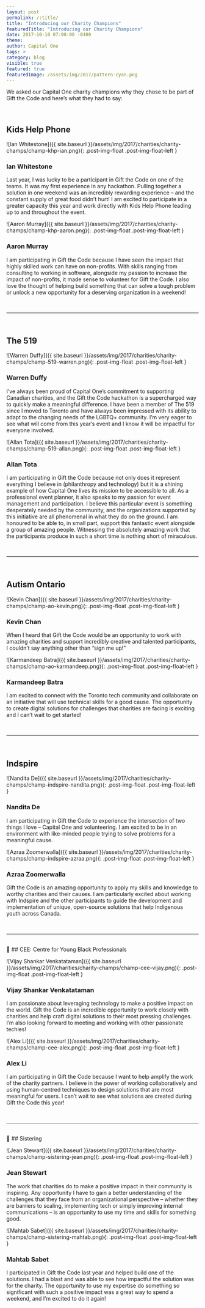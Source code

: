 ```yaml
---
layout: post
permalink: /:title/
title: "Introducing our Charity Champions"
featuredTitle: "Introducing our Charity Champions"
date: 2017-10-10 07:00:00 -0400
theme:
author: Capital One
tags: >
category: blog
visible: true
featured: true
featuredImage: /assets/img/2017/pattern-cyan.png
---
```


We asked our Capital One charity champions why they chose to be part of Gift the Code and here’s what they had to say:

<br />

## Kids Help Phone										

![Ian Whitestone]({{ site.baseurl }}/assets/img/2017/charities/charity-champs/champ-khp-ian.png){: .post-img-float .post-img-float-left }

### Ian Whitestone

Last year, I was lucky to be a participant in Gift the Code on one of the teams. It was my first experience in any hackathon. Pulling together a solution in one weekend was an incredibly rewarding experience – and the constant supply of great food didn’t hurt! I am excited to participate in a greater capacity this year and work directly with Kids Help Phone leading up to and throughout the event.  

![Aaron Murray]({{ site.baseurl }}/assets/img/2017/charities/charity-champs/champ-khp-aaron.png){: .post-img-float .post-img-float-left }

### Aaron Murray

I am participating in Gift the Code because I have seen the impact that highly skilled work can have on non-profits. With skills ranging from consulting to working in software, alongside my passion to increase the impact of non-profits, it made sense to volunteer for Gift the Code. I also love the thought of helping build something that can solve a tough problem or unlock a new opportunity for a deserving organization in a weekend!


<br />
<hr />
<br />

## The 519											

![Warren Duffy]({{ site.baseurl }}/assets/img/2017/charities/charity-champs/champ-519-warren.png){: .post-img-float .post-img-float-left }

### Warren Duffy

I’ve always been proud of Capital One’s commitment to supporting Canadian charities, and the Gift the Code hackathon is a supercharged way to quickly make a meaningful difference. I have been a member of The 519 since I moved to Toronto and have always been impressed with its ability to adapt to the changing needs of the LGBTQ+ community. I’m very eager to see what will come from this year’s event and I know it will be impactful for everyone involved.

![Allan Tota]({{ site.baseurl }}/assets/img/2017/charities/charity-champs/champ-519-allan.png){: .post-img-float .post-img-float-left }

### Allan Tota

I am participating in Gift the Code because not only does it represent everything I believe in (philanthropy and technology) but it is a shining example of how Capital One lives its mission to be accessible to all. As a professional event planner, it also speaks to my passion for event management and participation. I believe this particular event is something desperately needed by the community, and the organizations supported by this initiative are all phenomenal in what they do on the ground. I am honoured to be able to, in small part, support this fantastic event alongside a group of amazing people. Witnessing the absolutely amazing work that the participants produce in such a short time is nothing short of miraculous.


<br />
<hr />
<br />

## Autism Ontario										

![Kevin Chan]({{ site.baseurl }}/assets/img/2017/charities/charity-champs/champ-ao-kevin.png){: .post-img-float .post-img-float-left }

### Kevin Chan

When I heard that Gift the Code would be an opportunity to work with amazing charities and support incredibly creative and talented participants, I couldn’t say anything other than “sign me up!”

![Karmandeep Batra]({{ site.baseurl }}/assets/img/2017/charities/charity-champs/champ-ao-karmandeep.png){: .post-img-float .post-img-float-left }

### Karmandeep Batra

I am excited to connect with the Toronto tech community and collaborate on an initiative that will use technical skills for a good cause. The opportunity to create digital solutions for challenges that charities are facing is exciting and I can’t wait to get started!


<br />
<hr />
<br />

## Indspire											

![Nandita De]({{ site.baseurl }}/assets/img/2017/charities/charity-champs/champ-indspire-nandita.png){: .post-img-float .post-img-float-left }

### Nandita De

I am participating in Gift the Code to experience the intersection of two things I love – Capital One and volunteering. I am excited to be in an environment with like-minded people trying to solve problems for a meaningful cause.  

![Azraa Zoomerwalla]({{ site.baseurl }}/assets/img/2017/charities/charity-champs/champ-indspire-azraa.png){: .post-img-float .post-img-float-left }

### Azraa Zoomerwalla

Gift the Code is an amazing opportunity to apply my skills and knowledge to worthy charities and their causes. I am particularly excited about working with Indspire and the other participants to guide the development and implementation of unique, open-source solutions that help Indigenous youth across Canada.


<br />
<hr />
<br />

## CEE: Centre for Young Black Professionals

![Vijay Shankar Venkatataman]({{ site.baseurl }}/assets/img/2017/charities/charity-champs/champ-cee-vijay.png){: .post-img-float .post-img-float-left }

### Vijay Shankar Venkatataman

I am passionate about leveraging technology to make a positive impact on the world. Gift the Code is an incredible opportunity to work closely with charities and help craft digital solutions to their most pressing challenges. I’m also looking forward to meeting and working with other passionate techies!

![Alex Li]({{ site.baseurl }}/assets/img/2017/charities/charity-champs/champ-cee-alex.png){: .post-img-float .post-img-float-left }

### Alex Li

I am participating in Gift the Code because I want to help amplify the work of the charity partners. I believe in the power of working collaboratively and using human-centred techniques to design solutions that are most meaningful for users. I can’t wait to see what solutions are created during Gift the Code this year!  


<br />
<hr />
<br />

## Sistering											

![Jean Stewart]({{ site.baseurl }}/assets/img/2017/charities/charity-champs/champ-sistering-jean.png){: .post-img-float .post-img-float-left }

### Jean Stewart

The work that charities do to make a positive impact in their community is inspiring. Any opportunity I have to gain a better understanding of the challenges that they face from an organizational perspective – whether they are barriers to scaling, implementing tech or simply improving internal communications – is an opportunity to use my time and skills for something good.


![Mahtab Sabet]({{ site.baseurl }}/assets/img/2017/charities/charity-champs/champ-sistering-mahtab.png){: .post-img-float .post-img-float-left }

### Mahtab Sabet

I participated in Gift the Code last year and helped build one of the solutions. I had a blast and was able to see how impactful the solution was for the charity. The opportunity to use my expertise do something so significant with such a positive impact was a great way to spend a weekend, and I’m excited to do it again!
